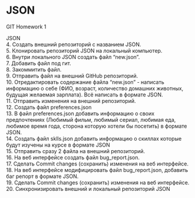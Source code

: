 # JSON
GIT Homework 1

JSON  
 4. Создать внешний репозиторий c названием JSON.  
 5. Клонировать репозиторий JSON на локальный компьютер.  
 6. Внутри локального JSON создать файл “new.json”.  
 7. Добавить файл под гит.  
 8. Закоммитить файл.  
 9. Отправить файл на внешний GitHub репозиторий.  
 10. Отредактировать содержание файла “new.json” - написать информацию о себе (ФИО, возраст, количество домашних животных, будущая желаемая зарплата). Всё написать в формате JSON.  
 11. Отправить изменения на внешний репозиторий.  
 12. Создать файл preferences.json  
 13. В файл preferences.json добавить информацию о своих предпочтениях (Любимый фильм, любимый сериал, любимая еда, любимое время года, сторона которую хотели бы посетить) в формате JSON.  
 14. Создать файл sklls.json добавить информацию о скиллах которые будут изучены на курсе в формате JSON  
 15. Отправить сразу 2 файла на внешний репозиторий.  
 16. На веб интерфейсе создать файл bug_report.json.  
 17. Сделать Commit changes (сохранить) изменения на веб интерфейсе.  
 18. На веб интерфейсе модифицировать файл bug_report.json, добавить баг репорт в формате JSON.  
 19. Сделать Commit changes (сохранить) изменения на веб интерфейсе.  
 20. Синхронизировать внешний и локальный репозиторий JSON  
